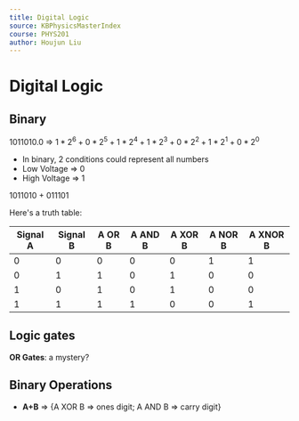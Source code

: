```yaml
---
title: Digital Logic
source: KBPhysicsMasterIndex
course: PHYS201
author: Houjun Liu
---
```


# Digital Logic

## Binary

1011010.0 => $1*2^6 + 0*2^5 + 1*2^4 + 1*2^3 + 0*2^2 + 1*2^1 + 0*2^0$

* In binary, 2 conditions could represent all numbers
* Low Voltage => 0
* High Voltage => 1

1011010 + 011101

Here's a truth table:

| Signal A | Signal B | A OR B | A AND B | A XOR B | A NOR B | A XNOR B |
|---|---|---|---|---|---|---|
|0|0|0|0|0|1|1|
|0|1|1|0|1|0|0|
|1|0|1|0|1|0|0|
|1|1|1|1|0|0|1|

## Logic gates
**OR Gates**: a mystery?

## Binary Operations
* **A+B** => {A XOR B => ones digit; A AND B => carry digit}

